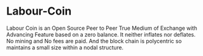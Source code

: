 # Labour-Coin
Labour Coin is an Open Source Peer to Peer True Medium of Exchange with Advancing Feature based on a zero balance. It neither inflates nor deflates. No mining and No fees are paid. And the block chain is polycentric so maintains a small size within a nodal structure.
